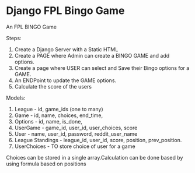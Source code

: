 # Django FPL Bingo Game

An FPL BINGO Game


Steps:
1. Create a Django Server with a Static HTML
2. Create a PAGE where Admin can create a BINGO GAME and add options.
3. Create a page where USER can select and Save their Bingo options for a GAME.
4. An ENDPoint to update the GAME options.
5. Calculate the score of the users


Models:
1. League - id, game_ids (one to many)
1. Game - id, name, choices, end_time,
2. Options - id, name, is_done,
3. UserGame - game_id, user_id, user_choices, score
4. User - name, user_id, password, reddit_user_name
6. League Standings - league_id, user_id, score, position, prev_position.
7. UserChoices - TO store choice of user for a game

Choices can be stored in a single array.Calculation can be done based by using formula based on positions


<!---
Sep 18:

Added user, Game List page, Game Details page, 
League List page, League Standings page,

Added login/logout, etc.

Need to add login restrictions for endpoints.


TODOs :

USer Game Page

Todo: 

Add game week standing.

Add league standings.



TODOS:

Optimize Django DB Queries

if possible in dropdown show unselected options in green and selcted one in red

gmail login



Add how to play and scoring system. (link in homescreen)


Auto join user in the main leage if the form submitted is correct

debug as false



Use PL apps color - i.e purple

Reset password flow

Check CSS for Sign up page

Test login on mobile, faced csrf issue

Host postgres


Post game deadline, dont allow to save, and dont allow to change choices in UI as well

Create a countdown 
-->
